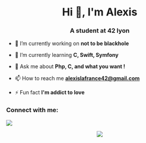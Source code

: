<h1 align="center">Hi 👋, I'm Alexis</h1>
<h3 align="center">A student at 42 lyon</h3>

- 🔭 I’m currently working on **not to be blackhole**

- 🌱 I’m currently learning **C, Swift, Symfony**

- 💬 Ask me about **Php, C, and what you want !**

- 📫 How to reach me **alexislafrance42@gmail.com**

- ⚡ Fun fact **I'm addict to love**

<h3 align="left">Connect with me:</h3>
<img align="center" src="https://img.shields.io/badge/LinkedIn-0077B5?style=for-the-badge&logo=linkedin&logoColor=white"></img>

<p align="center""><img align="center" src="https://badge42.herokuapp.com/api/stats/alafranc"></p>
